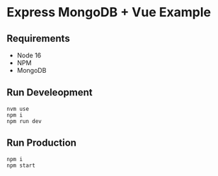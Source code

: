 # Express MongoDB + Vue Example

## Requirements

- Node 16
- NPM
- MongoDB

## Run Develeopment

```
nvm use
npm i
npm run dev
```

## Run Production

```
npm i
npm start
```
